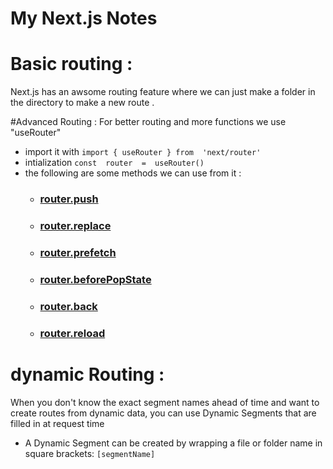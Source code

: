 # My Next.js Notes

# Basic routing : 
Next.js has an awsome routing feature where we can just make a folder in the directory to make a new route . 

#Advanced Routing :
For better routing and more functions we use "useRouter" 
- import it with `import { useRouter } from  'next/router'`
- intialization `const  router  =  useRouter()`
- the following are some methods we can use from it :
	- ### [router.push](https://nextjs.org/docs/pages/api-reference/functions/use-router#routerpush)
	- ### [router.replace](https://nextjs.org/docs/pages/api-reference/functions/use-router#routerreplace)
	- ### [router.prefetch](https://nextjs.org/docs/pages/api-reference/functions/use-router#routerprefetch)
	- ### [router.beforePopState](https://nextjs.org/docs/pages/api-reference/functions/use-router#routerbeforepopstate)
	- ### [router.back](https://nextjs.org/docs/pages/api-reference/functions/use-router#routerback)
	- ### [router.reload](https://nextjs.org/docs/pages/api-reference/functions/use-router#routerreload)

# dynamic Routing  :
When you don't know the exact segment names ahead of time and want to create routes from dynamic data, you can use Dynamic Segments that are filled in at request time

- A Dynamic Segment can be created by wrapping a file or folder name in square brackets: `[segmentName]`	
<!--stackedit_data:
eyJoaXN0b3J5IjpbLTkwOTM0ODg0NywxNDA0MDc0MDg5LDUwMj
M5NzEwOCwxODg4Mjc5OTAyXX0=
-->